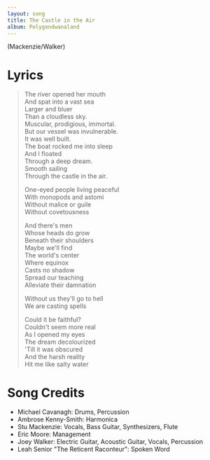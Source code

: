 ```yaml
---
layout: song
title: The Castle in the Air
album: Polygondwanaland
---
```


(Mackenzie/Walker)

# Lyrics

> The river opened her mouth  
> And spat into a vast sea  
> Larger and bluer  
> Than a cloudless sky.  
> Muscular, prodigious, immortal.  
> But our vessel was invulnerable.  
> It was well built.  
> The boat rocked me into sleep  
> And I floated  
> Through a deep dream.  
> Smooth sailing  
> Through the castle in the air.  
>  
> One-eyed people living peaceful  
> With monopods and astomi  
> Without malice or guile  
> Without covetousness  
>  
> And there's men  
> Whose heads do grow  
> Beneath their shoulders  
> Maybe we'll find  
> The world's center  
> Where equinox  
> Casts no shadow  
> Spread our teaching  
> Alleviate their damnation  
>  
> Without us they'll go to hell  
> We are casting spells  
>  
> Could it be faithful?  
> Couldn't seem more real  
> As I opened my eyes  
> The dream decolourized  
> 'Till it was obscured  
> And the harsh reality  
> Hit me like salty water  

# Song Credits

* Michael Cavanagh: Drums, Percussion
* Ambrose Kenny-Smith: Harmonica
* Stu Mackenzie: Vocals, Bass Guitar, Synthesizers, Flute
* Eric Moore: Management
* Joey Walker: Electric Guitar, Acoustic Guitar, Vocals, Percussion
* Leah Senior "The Reticent Raconteur": Spoken Word
